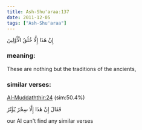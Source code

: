 ```yaml
---
title: Ash-Shu'araa:137
date: 2011-12-05
tags: ["Ash-Shu'araa"]
---
```

إِنْ هَٰذَا إِلَّا خُلُقُ الْأَوَّلِينَ
### meaning: 
These are nothing but the traditions of the ancients,
### similar verses: 

[Al-Muddaththir:24](/74/24) (sim:50.4%)

فَقَالَ إِنْ هَٰذَا إِلَّا سِحْرٌ يُؤْثَرُ

our AI can't find any similar verses



